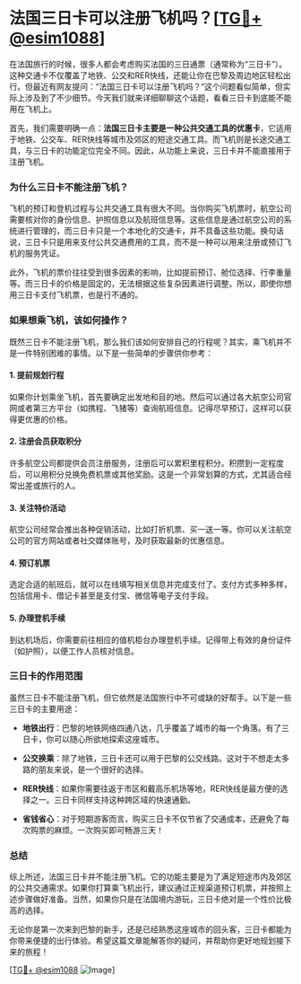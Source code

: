 # 法国三日卡可以注册飞机吗？[[TG💪+ @esim1088](https://t.me/s/esim1088)]

在法国旅行的时候，很多人都会考虑购买法国的三日通票（通常称为“三日卡”）。这种交通卡不仅覆盖了地铁、公交和RER快线，还能让你在巴黎及周边地区轻松出行。但最近有网友提问：“法国三日卡可以注册飞机吗？”这个问题看似简单，但实际上涉及到了不少细节。今天我们就来详细聊聊这个话题，看看三日卡到底能不能用在飞机上。

首先，我们需要明确一点：**法国三日卡主要是一种公共交通工具的优惠卡**，它适用于地铁、公交车、RER快线等城市及郊区的短途交通工具。而飞机则是长途交通工具，与三日卡的功能定位完全不同。因此，从功能上来说，三日卡并不能直接用于注册飞机。

### 为什么三日卡不能注册飞机？

飞机的预订和登机过程与公共交通工具有很大不同。当你购买飞机票时，航空公司需要核对你的身份信息、护照信息以及航班信息等。这些信息是通过航空公司的系统进行管理的，而三日卡只是一个本地化的交通卡，并不具备这些功能。换句话说，三日卡只是用来支付公共交通费用的工具，而不是一种可以用来注册或预订飞机的服务凭证。

此外，飞机的票价往往受到很多因素的影响，比如提前预订、舱位选择、行李重量等。而三日卡的价格是固定的，无法根据这些复杂因素进行调整。所以，即使你想用三日卡支付飞机票，也是行不通的。

### 如果想乘飞机，该如何操作？

既然三日卡不能注册飞机，那么我们该如何安排自己的行程呢？其实，乘飞机并不是一件特别困难的事情。以下是一些简单的步骤供你参考：

#### 1. 提前规划行程
如果你计划乘坐飞机，首先要确定出发地和目的地。然后可以通过各大航空公司官网或者第三方平台（如携程、飞猪等）查询航班信息。记得尽早预订，这样可以获得更优惠的价格。

#### 2. 注册会员获取积分
许多航空公司都提供会员注册服务，注册后可以累积里程积分。积攒到一定程度后，可以用积分兑换免费机票或其他奖励。这是一个非常划算的方式，尤其适合经常出差或旅行的人。

#### 3. 关注特价活动
航空公司经常会推出各种促销活动，比如打折机票、买一送一等。你可以关注航空公司的官方网站或者社交媒体账号，及时获取最新的优惠信息。

#### 4. 预订机票
选定合适的航班后，就可以在线填写相关信息并完成支付了。支付方式多种多样，包括信用卡、借记卡甚至是支付宝、微信等电子支付手段。

#### 5. 办理登机手续
到达机场后，你需要前往相应的值机柜台办理登机手续。记得带上有效的身份证件（如护照），以便工作人员核对信息。

### 三日卡的作用范围

虽然三日卡不能注册飞机，但它依然是法国旅行中不可或缺的好帮手。以下是一些三日卡的主要用途：

- **地铁出行**：巴黎的地铁网络四通八达，几乎覆盖了城市的每一个角落。有了三日卡，你可以随心所欲地探索这座城市。
  
- **公交换乘**：除了地铁，三日卡还可以用于巴黎的公交线路。这对于不想走太多路的朋友来说，是一个很好的选择。

- **RER快线**：如果你需要往返于市区和戴高乐机场等地，RER快线是最方便的选择之一。三日卡同样支持这种跨区域的快速通勤。

- **省钱省心**：对于短期游客而言，购买三日卡不仅节省了交通成本，还避免了每次购票的麻烦。一次购买即可畅游三天！

### 总结

综上所述，法国三日卡并不能注册飞机。它的功能主要是为了满足短途市内及郊区的公共交通需求。如果你打算乘飞机出行，建议通过正规渠道预订机票，并按照上述步骤做好准备。当然，如果你只是在法国境内游玩，三日卡绝对是一个性价比极高的选择。

无论你是第一次来到巴黎的新手，还是已经熟悉这座城市的回头客，三日卡都能为你带来便捷的出行体验。希望这篇文章能解答你的疑问，并帮助你更好地规划接下来的旅程！ 

[[TG💪+ @esim1088](https://t.me/s/esim1088) ![Image](https://i.postimg.cc/4NQfJmqS/Snipaste-2025-05-13-00-14-12.png)]